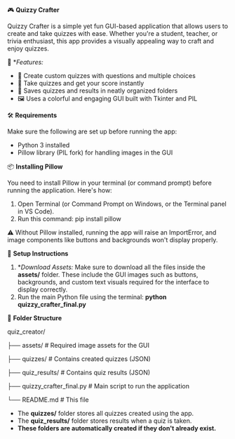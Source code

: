 🎮 **Quizzy Crafter**

Quizzy Crafter is a simple yet fun GUI-based application that allows users to create and take quizzes with ease. Whether you're a student, teacher, or trivia enthusiast, this app provides a visually appealing way to craft and enjoy quizzes.

🧰 **Features:*
-   📝 Create custom quizzes with questions and multiple choices
-   🎯 Take quizzes and get your score instantly
-   💾 Saves quizzes and results in neatly organized folders
-   🖼️ Uses a colorful and engaging GUI built with Tkinter and PIL

🛠️ **Requirements**

Make sure the following are set up before running the app:
- Python 3 installed
- Pillow library (PIL fork) for handling images in the GUI

📦 **Installing Pillow**

You need to install Pillow in your terminal (or command prompt) before running the application. Here's how:
1. Open Terminal (or Command Prompt on Windows, or the Terminal panel in VS Code).
2. Run this command: pip install pillow

⚠️ Without Pillow installed, running the app will raise an ImportError, and image components like buttons and backgrounds won't display properly.

📂 **Setup Instructions**
1. **Download Assets:* Make sure to download all the files inside the **assets/** folder. These include the GUI images such as buttons, backgrounds, and custom text visuals required for the interface to display correctly.
2. Run the main Python file using the terminal: **python quizzy_crafter_final.py**

📁 **Folder Structure**

quiz_creator/

├── assets/                  # Required image assets for the GUI

├── quizzes/                 # Contains created quizzes (JSON)

├── quiz_results/            # Contains quiz results (JSON)

├── quizzy_crafter_final.py  # Main script to run the application

└── README.md                # This file

- The **quizzes/** folder stores all quizzes created using the app.
- The **quiz_results/** folder stores results when a quiz is taken.
- **These folders are automatically created if they don't already exist.**
